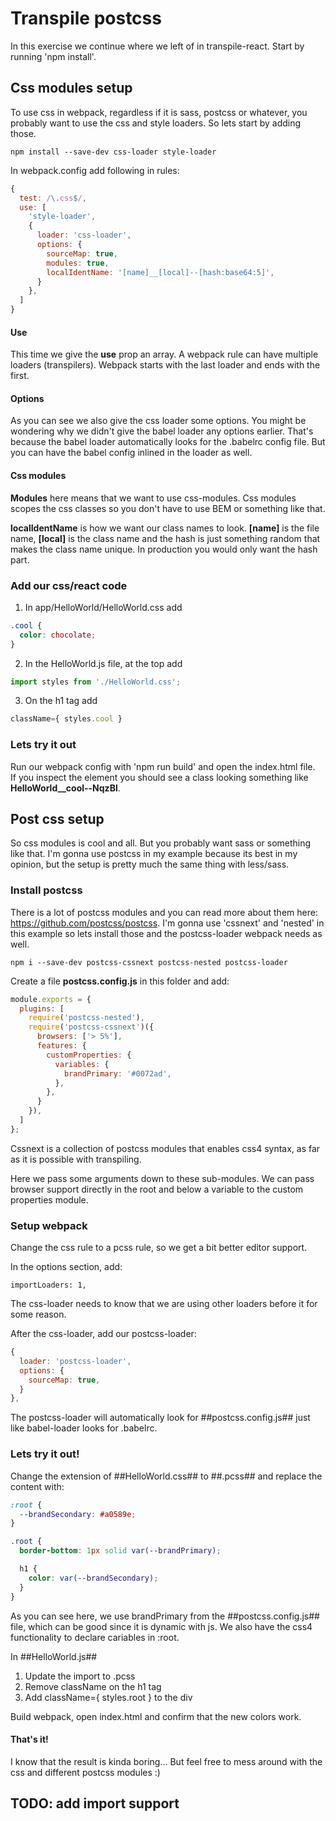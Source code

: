 # Transpile postcss

In this exercise we continue where we left of in transpile-react. Start by running 'npm install'.

## Css modules setup

To use css in webpack, regardless if it is sass, postcss or whatever, you probably want to use the css and style loaders. So lets start by adding those.

````text
npm install --save-dev css-loader style-loader
````

In webpack.config add following in rules:
```javascript
{
  test: /\.css$/,
  use: [
    'style-loader',
    {
      loader: 'css-loader',
      options: {
        sourceMap: true,
        modules: true,
        localIdentName: '[name]__[local]--[hash:base64:5]',
      }
    },
  ]
}
```
#### Use
This time we give the **use** prop an array. A webpack rule can have multiple loaders (transpilers). Webpack starts with the last loader and ends with the first.

#### Options
As you can see we also give the css loader some options. You might be wondering why we didn't give the babel loader any options earlier. That's because the babel loader automatically looks for the .babelrc config file. But you can have the babel config inlined in the loader as well.

#### Css modules
**Modules** here means that we want to use css-modules. Css modules scopes the css classes so you don't have to use BEM or something like that.

**localIdentName** is how we want our class names to look. **[name]** is the file name, **[local]** is the class name and the hash is just something random that makes the class name unique. In production you would only want the hash part.

### Add our css/react code

1. In app/HelloWorld/HelloWorld.css add
```css
.cool {
  color: chocolate;
}
```
2. In the HelloWorld.js file, at the top add 
```javascript
import styles from './HelloWorld.css';
```
3. On the h1 tag add 
````javascript
className={ styles.cool }
````

### Lets try it out

Run our webpack config with 'npm run build' and open the index.html file. <br>
If you inspect the element you should see a class looking something like **HelloWorld__cool--NqzBl**.

## Post css setup

So css modules is cool and all. But you probably want sass or something like that. I'm gonna use postcss in my example because its best in my opinion, but the setup is pretty much the same thing with less/sass.

### Install postcss

There is a lot of postcss modules and you can read more about them here: https://github.com/postcss/postcss. I'm gonna use 'cssnext' and 'nested' in this example so lets install those and the postcss-loader webpack needs as well.

```text
npm i --save-dev postcss-cssnext postcss-nested postcss-loader
```

Create a file **postcss.config.js** in this folder and add:
````javascript
module.exports = {
  plugins: [
    require('postcss-nested'),
    require('postcss-cssnext')({
      browsers: ['> 5%'],
      features: {
        customProperties: {
          variables: {
            brandPrimary: '#0072ad',
          },
        },
      }
    }),
  ]
};
````

Cssnext is a collection of postcss modules that enables css4 syntax, as far as it is possible with transpiling.

Here we pass some arguments down to these sub-modules. 
We can pass browser support directly in the root and below a variable to the custom properties module.

### Setup webpack

Change the css rule to a pcss rule, so we get a bit better editor support.

In the options section, add:
```text
importLoaders: 1,
```
The css-loader needs to know that we are using other loaders before it for some reason.

After the css-loader, add our postcss-loader:
````javascript
{
  loader: 'postcss-loader',
  options: {
    sourceMap: true,
  }
},
````

The postcss-loader will automatically look for ##postcss.config.js## just like babel-loader looks for .babelrc.

### Lets try it out!

Change the extension of ##HelloWorld.css## to ##.pcss## and replace the content with:

```css
:root {
  --brandSecondary: #a0589e;
}

.root {
  border-bottom: 1px solid var(--brandPrimary);

  h1 {
    color: var(--brandSecondary);
  }
}
```

As you can see here, we use brandPrimary from the ##postcss.config.js## file, which can be good since it is dynamic with js. We also have the css4 functionality to declare cariables in :root.

In ##HelloWorld.js##
1. Update the import to .pcss
2. Remove className on the h1 tag
3. Add className={ styles.root } to the div

Build webpack, open index.html and confirm that the new colors work.

#### That's it!

I know that the result is kinda boring... But feel free to mess around with the css and different postcss modules :)

## TODO: add import support